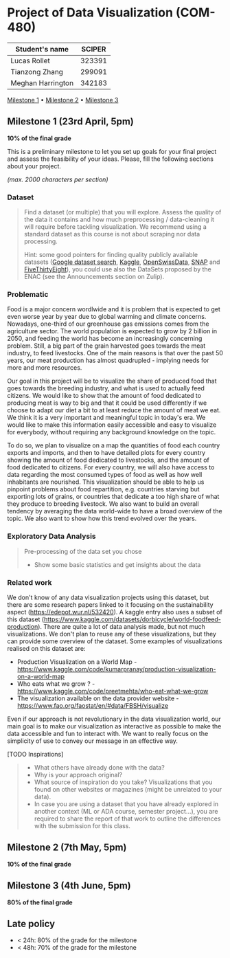 # Project of Data Visualization (COM-480)

| Student's name    | SCIPER |
| ----------------- | ------ |
| Lucas Rollet      | 323391 |
| Tianzong Zhang    | 299091 |
| Meghan Harrington | 342183 |

[Milestone 1](#milestone-1) • [Milestone 2](#milestone-2) • [Milestone 3](#milestone-3)

## Milestone 1 (23rd April, 5pm)

**10% of the final grade**

This is a preliminary milestone to let you set up goals for your final project and assess the feasibility of your ideas.
Please, fill the following sections about your project.

_(max. 2000 characters per section)_

### Dataset

> Find a dataset (or multiple) that you will explore. Assess the quality of the data it contains and how much preprocessing / data-cleaning it will require before tackling visualization. We recommend using a standard dataset as this course is not about scraping nor data processing.
>
> Hint: some good pointers for finding quality publicly available datasets ([Google dataset search](https://datasetsearch.research.google.com/), [Kaggle](https://www.kaggle.com/datasets), [OpenSwissData](https://opendata.swiss/en/), [SNAP](https://snap.stanford.edu/data/) and [FiveThirtyEight](https://data.fivethirtyeight.com/)), you could use also the DataSets proposed by the ENAC (see the Announcements section on Zulip).

### Problematic

Food is a major concern wordlwide and it is problem that is expected to get even worse year by year due to global warming and climate concerns. Nowadays, one-third of our greenhouse gas emissions comes from the agriculture sector. The world population is expected to grow by 2 billion in 2050, and feeding the world has become an increasingly concerning problem. Still, a big part of the grain harvested goes towards the meat industry, to feed livestocks. One of the main reasons is that over the past 50 years, our meat production has almost quadrupled - implying needs for more and more resources.

Our goal in this project will be to visualize the share of produced food that goes towards the breeding industry, and what is used to actually feed citizens. We would like to show that the amount of food dedicated to producing meat is way to big and that it could be used differently if we choose to adapt our diet a bit to at least reduce the amount of meat we eat. We think it is a very important and meaningful topic in today's era. We would like to make this information easily accessible and easy to visualize for everybody, without requiring any background knowledge on the topic.

To do so, we plan to visualize on a map the quantities of food each country exports and imports, and then to have detailed plots for every country showing the amount of food dedicated to livestocks, and the amount of food dedicated to citizens. For every country, we will also have access to data regarding the most consumed types of food as well as how well inhabitants are nourished. This visualization should be able to help us pinpoint problems about food repartition, e.g. countries starving but exporting lots of grains, or countries that dedicate a too high share of what they produce to breeding livestock. We also want to build an overall tendency by averaging the data world-wide to have a broad overview of the topic. We also want to show how this trend evolved over the years.

### Exploratory Data Analysis

> Pre-processing of the data set you chose
>
> - Show some basic statistics and get insights about the data

### Related work

We don't know of any data visualization projects using this dataset, but there are some research papers linked to it focusing on the sustainability aspect (https://edepot.wur.nl/532420).
A kaggle entry also uses a subset of this dataset (https://www.kaggle.com/datasets/dorbicycle/world-foodfeed-production). There are quite a lot of data analysis made, but not much visualizations.
We don't plan to reuse any of these visualizations, but they can provide some overview of the dataset.
Some examples of visualizations realised on this dataset are:

- Production Visualization on a World Map - https://www.kaggle.com/code/kumarpranay/production-visualization-on-a-world-map
- Who eats what we grow ? - https://www.kaggle.com/code/preetmehta/who-eat-what-we-grow
- The visualization available on the data provider website - https://www.fao.org/faostat/en/#data/FBSH/visualize

Even if our approach is not revolutionary in the data visualization world, our main goal is to make our visualization as interactive as possible to make the data accessible and fun to interact with. We want to really focus on the simplicity of use to convey our message in an effective way.

[TODO Inspirations]

> - What others have already done with the data?
> - Why is your approach original?
> - What source of inspiration do you take? Visualizations that you found on other websites or magazines (might be unrelated to your data).
> - In case you are using a dataset that you have already explored in another context (ML or ADA course, semester project...), you are required to share the report of that work to outline the differences with the submission for this class.

## Milestone 2 (7th May, 5pm)

**10% of the final grade**

## Milestone 3 (4th June, 5pm)

**80% of the final grade**

## Late policy

- < 24h: 80% of the grade for the milestone
- < 48h: 70% of the grade for the milestone
